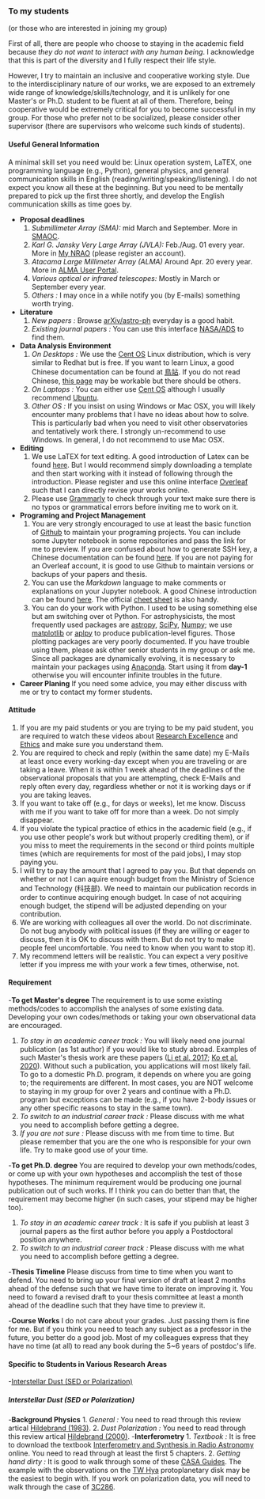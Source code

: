 ### To my students 
(or those who are interested in joining my group)

First of all, there are people who choose to staying in the academic field because *they do not want to interact with any human being*. I acknowledge that this is part of the diversity and I fully respect their life style. 

However, I try to maintain an inclusive and cooperative working style. Due to the interdisciplinary nature of our works, we are exposed to an extremely wide range of knowledge/skills/technology, and it is unlikely for one Master's or Ph.D. student to be fluent at all of them. Therefore, being cooperative would be extremely critical for you to become successful in my group. For those who prefer not to be socialized, please consider other supervisor (there are supervisors who welcome such kinds of students).


#### Useful General Information
A minimal skill set you need would be: Linux operation system, LaTEX, one programming language (e.g., Python), general physics, and general communication skills in English (reading/writing/speaking/listening). I do not expect you know all these at the beginning. But you need to be mentally prepared to pick up the first three shortly, and develop the English communication skills as time goes by.

- **Proposal deadlines** 
    1. *Submillimeter Array (SMA):* mid March and September. More in [SMAOC](http://sma1.sma.hawaii.edu/proposing.html).
    2. *Karl G. Jansky Very Large Array (JVLA):* Feb./Aug. 01 every year. More in [My NRAO](https://my.nrao.edu/) (please register an account).
    3. *Atacama Large Millimeter Array (ALMA)* Around Apr. 20 every year. More in [ALMA User Portal](https://almascience.nao.ac.jp/).
    4. *Various optical or infrared telescopes:* Mostly in March or September every year.
    5. *Others :* I may once in a while notify you (by E-mails) something worth trying.
- **Literature**
    1. *New papers :* Browse [arXiv/astro-ph](https://arxiv.org/list/astro-ph/new) everyday is a good habit.
    2. *Existing journal papers :* You can use this interface [NASA/ADS](https://ui.adsabs.harvard.edu/classic-form) to find them.
- **Data Analysis Environment**
    1. *On Desktops :* We use the [Cent OS](https://www.centos.org/) Linux distribution, which is very similar to Redhat but is free. If you want to learn Linux, a good Chinese documentation can be found at [鳥站](https://linux.vbird.org/). If you do not read Chinese, [this page](https://ryanstutorials.net/linuxtutorial/) may be workable but there should be others.
    2. *On Laptops :* You can either use [Cent OS](https://www.centos.org/) although I usually recommend [Ubuntu](https://ubuntu.com/).
    3. *Other OS :* If you insist on using Windows or Mac OSX, you will likely encounter many problems that I have no ideas about how to solve. This is particularly bad when you need to visit other observatories and tentatively work there. I strongly un-recommend to use Windows. In general, I do not recommend to use Mac OSX.
- **Editing**
    1. We use LaTEX for text editing. A good introduction of Latex can be found [here](https://www.overleaf.com/learn/latex/Learn_LaTeX_in_30_minutes). But I would recommend simply downloading a template and then start working with it instead of following through the introduction. Please register and use this online interface [Overleaf](https://www.overleaf.com/) such that I can directly revise your works online.
    2. Please use [Grammarly](https://app.grammarly.com/) to check through your text make sure there is no typos or grammatical errors before inviting me to work on it.
- **Programing and Project Management**
    1. You are very strongly encouraged to use at least the basic function of [Github](https://github.com/) to maintain your programing projects. You can include some Jupyter notebook in some repositories and pass the link for me to preview. If you are confused about how to generate SSH key, a Chinese documentation can be found [here](https://ithelp.ithome.com.tw/articles/10205988). If you are not paying for an Overleaf account, it is good to use Github to maintain versions or backups of your papers and thesis.
    2. You can use the *Markdown* language to make comments or explanations on your Jupyter notebook. A good Chinese introduction can be found  [here](https://markdown.tw/). The official [cheet sheet](https://www.markdownguide.org/cheat-sheet/) is also handy.
    3. You can do your work with Python. I used to be using something else but am switching over ot Python. For astrophysicists, the most frequently used packages are [astropy](https://www.astropy.org/), [SciPy](https://scipy.org/), [Numpy](https://numpy.org/); we use [matplotlib](https://matplotlib.org/) or [aplpy](https://aplpy.github.io/) to produce publication-level figures. Those plotting packages are very poorly documented. If you have trouble using them, please ask other senior students in my group or ask me. Since all packages are dynamically evolving, it is necessary to maintain your packages using [Anaconda](https://www.anaconda.com/). Start using it from **day-1** otherwise you will encounter infinite troubles in the future.
- **Career Planing**
    If you need some advice, you may either discuss with me or try to contact my former students.



#### Attitude

1. If you are my paid students or you are trying to be my paid student, you are required to watch these videos about [Research Excellence](https://www.youtube.com/watch?v=JoYfgw4PQAU) and [Ethics](https://www.youtube.com/watch?v=06voT30bQW4) and make sure you understand them.
2. You are required to check and reply (within the same date) my E-Mails at least once every working-day except when you are traveling or are taking a leave. When it is within 1 week ahead of the deadlines of the observational proposals that you are attempting, check E-Mails and reply often every day, regardless whether or not it is working days or if you are taking leaves.
3. If you want to take off (e.g., for days or weeks), let me know. Discuss with me if you want to take off for more than a week. Do not simply disappear.
4. If you violate the typical practice of ethics in the academic field (e.g., if you use other people's work but without properly crediting them), or if you miss to meet the requirements in the second or third points multiple times (which are requirements for most of the paid jobs), I may stop paying you.
5. I will try to pay the amount that I agreed to pay you. But that depends on whether or not I can aquire enough budget from the Ministry of Science and Technology (科技部). We need to maintain our publication records in order to continue acquiring enough budget. In case of not acquiring enough budget, the stipend will be adjusted depending on your contribution.
6. We are working with colleagues all over the world. Do not discriminate. Do not bug anybody with political issues (if they are willing or eager to discuss, then it is OK to discuss with them. But do not try to make people feel uncomfortable. You need to know when you want to stop it).
7. My recommend letters will be realistic. You can expect a very positive letter if you impress me with your work a few times, otherwise, not.



#### Requirement
-**To get Master's degree** 
    The requirement is to use some existing methods/codes to accomplish the analyses of some existing data. Developing your own codes/methods or taking your own observational data are encouraged.
  1. *To stay in an academic career track :* You will likely need one journal publication (as 1st author) if you would like to study abroad. Examples of such Master's thesis work are these papers ([Li et al. 2017](https://ui.adsabs.harvard.edu/abs/2017ApJ...840...72L/abstract); [Ko et al. 2020](https://ui.adsabs.harvard.edu/abs/2020ApJ...889..172K/abstract)). Without such a publication, you applications will most likely fail. To go to a domestic Ph.D. program, it depends on where you are going to; the requirements are different. In most cases, you are NOT welcome to staying in my group for over 2 years and continue with a Ph.D. program but exceptions can be made (e.g., if you have 2-body issues or any other specific reasons to stay in the same town).
  2. *To switch to an industrial career track :* Please discuss with me what you need to accomplish before getting a degree.
  3. *If you are not sure :* Please discuss with me from time to time. But please remember that you are the one who is responsible for your own life. Try to make good use of your time.
  
-**To get Ph.D. degree**
    You are required to develop your own methods/codes, or come up with your own hypotheses and accomplish the test of those hypotheses. The minimum requirement would be producing one journal publication out of such works. If I think you can do better than that, the requirement may become higher (in such cases, your stipend may be higher too).
  1. *To stay in an academic career track :* It is safe if you publish at least 3 journal papers as the first author before you apply a Postdoctoral position anywhere. 
  2. *To switch to an industrial career track :* Please discuss with me what you need to accomplish before getting a degree.
  
-**Thesis Timeline**
    Please discuss from time to time when you want to defend. You need to bring up your final version of draft at least 2 months ahead of the defense such that we have time to iterate on improving it. You need to foward a revised draft to your thesis committee at least a month ahead of the deadline such that they have time to preview it.
    
-**Course Works**
    I do not care about your grades. Just passing them is fine for me. But if you think you need to teach any subject as a professor in the future, you better do a good job. Most of my colleagues express that they have no time (at all) to read any book during the 5~6 years of postdoc's life.



#### Specific to Students in Various Research Areas

-[Interstellar Dust (SED or Polarization)](/students_topics/dust)

##### Interstellar Dust (SED or Polarization)
-**Background Physics**
    1. *General :* You need to read through this review artical [Hildebrand (1983)](https://ui.adsabs.harvard.edu/abs/1983QJRAS..24..267H/abstract).
    2. *Dust Polarization :* You need to read through this review artical [Hildebrand (2000)](https://ui.adsabs.harvard.edu/abs/2000PASP..112.1215H/abstract).
-**Interferometry**
    1. *Textbook :* It is free to download the textbook [Interferometry and Synthesis in Radio Astronomy](https://link.springer.com/book/10.1007/978-3-319-44431-4) online. You need to read through at least the first 5 chapters.
    2. *Getting hand dirty :* It is good to walk through some of these [CASA Guides](https://casaguides.nrao.edu/index.php?title=ALMAguides). The example with the observations on the [TW Hya](https://casaguides.nrao.edu/index.php?title=TWHydraBand7) protoplanetary disk may be the easiest to begin with. If you work on polarization data, you will need to walk through the case of [3C286](https://casaguides.nrao.edu/index.php?title=3C286_Polarization).
